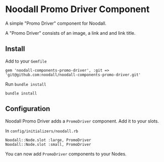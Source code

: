 # Noodall Promo Driver Component

A simple "Promo Driver" component for Noodall.

A "Promo Driver" consists of an image, a link and and link title.

## Install

Add to your `Gemfile`

    gem 'noodall-components-promo-driver', :git => 'git@github.com:noodall/noodall-components-promo-driver.git'

Run `bundle install`

    bundle install

## Configuration

Noodall Promo Driver adds a `PromoDriver` component. Add it to your slots.

In `config/initializers/noodall.rb`

    Noodall::Node.slot :large, PromoDriver
    Noodall::Node.slot :small, PromoDriver

You can now add `PromoDriver` components to your Nodes.

